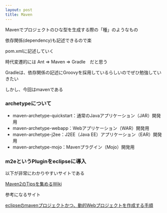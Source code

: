 ```yaml
---
layout: post
title: Maven
---
```


Mavenでプロジェクトのひな型を生成する際の「種」のようなもの

依存関係(dependency)も記述できるので楽

pom.xmlに記述していく

時代変遷的には Ant => Maven => Gradle　だと思う

Gradleは、依存関係の記述にGroovyを採用しているらしいのでぜひ勉強していきたい

しかし、今回はmavenである

### archetypeについて

 - maven-archetype-quickstart：通常のJavaアプリケーション（JAR）開発用
 - maven-archetype-webapp：Webアプリケーション（WAR）開発用
 - maven-archetype-j2ee：J2EE（Java EE）アプリケーション（EAR）開発用
 - maven-archetype-mojo：Mavenプラグイン（Mojo）開発用

### m2eというPluginをeclipseに導入

以下が非常にわかりやすいサイトである

[Maven2のTipsを集めるWiki](http://wiki.fdiary.net/maven2/?CookBook)

参考になるサイト

[eclipseのmavenプロジェクトかつ、動的Webプロジェクトを作成する手順](http://www.h5k.me/h5kmemo/2011/03/eclipse%E3%81%AEmaven%E3%83%97%E3%83%AD%E3%82%B8%E3%82%A7%E3%82%AF%E3%83%88%E3%81%8B%E3%81%A4%E3%80%81%E5%8B%95%E7%9A%84web%E3%83%97%E3%83%AD%E3%82%B8%E3%82%A7%E3%82%AF%E3%83%88%E3%82%92%E4%BD%9C.html)

